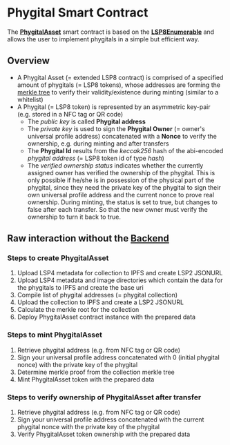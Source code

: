 # Phygital Smart Contract

The **[PhygitalAsset](https://github.com/Tuszy/phygital-smart-contract/blob/main/contracts/PhygitalAsset.sol)** smart contract is based on the **[LSP8Enumerable](https://github.com/lukso-network/lsp-smart-contracts/blob/develop/contracts/LSP8IdentifiableDigitalAsset/extensions/LSP8Enumerable.sol)** and allows the user to implement phygitals in a simple but efficient way.

## Overview

- A Phygital Asset (= extended LSP8 contract) is comprised of a specified amount of phygitals (= LSP8 tokens), whose addresses are forming the [merkle tree](https://github.com/OpenZeppelin/merkle-tree) to verify their validity/existence during minting (similar to a whitelist)
- A Phygital (= LSP8 token) is represented by an asymmetric key-pair (e.g. stored in a NFC tag or QR code)
  - The *public key* is called **Phygital address**
  - The *private key* is used to sign the **Phygital Owner** (= owner's universal profile address) concatenated with a **Nonce** to verify the ownership, e.g. during minting and after transfers
  - The **Phygital Id** results from the *keccak256* hash of the abi-encoded *phygital address* (= LSP8 token id of type *hash*)
  - The *verified ownership status* indicates whether the currently assigned owner has verified the ownership of the phygital. This is only possible if he/she is in possession of the physical part of the phygital, since they need the private key of the phygital to sign their own universal profile address and the current nonce to prove real ownership. During minting, the status is set to true, but changes to false after each transfer. So that the new owner must verify the ownership to turn it back to true.

## Raw interaction without the [Backend](https://github.com/Tuszy/phygital-backend)
### Steps to create **PhygitalAsset**
   1. Upload LSP4 metadata for collection to IPFS and create LSP2 JSONURL
   2. Upload LSP4 metadata and image directories which contain the data for the phygitals to IPFS and create the base uri
   3. Compile list of phygital addresses (= phygital collection)
   4. Upload the collection to IPFS and create a LSP2 JSONURL
   5. Calculate the merkle root for the collection
   6. Deploy PhygitalAsset contract instance with the prepared data

### Steps to mint **PhygitalAsset**
   1. Retrieve phygital address (e.g. from NFC tag or QR code)
   2. Sign your universal profile address concatenated with 0 (initial phygital nonce) with the private key of the phygital
   3. Determine merkle proof from the collection merkle tree
   4. Mint PhygitalAsset token with the prepared data

### Steps to verify ownership of **PhygitalAsset** after transfer
   1. Retrieve phygital address (e.g. from NFC tag or QR code)
   2. Sign your universal profile address concatenated with the current phygital nonce with the private key of the phygital
   3. Verify PhygitalAsset token ownership with the prepared data
